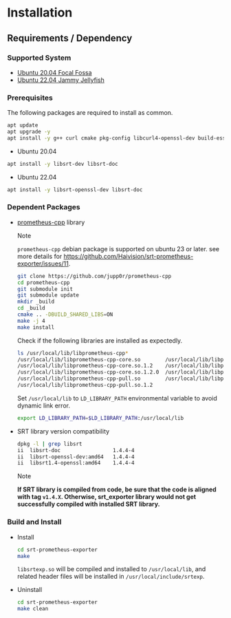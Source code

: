 # Installation

## Requirements / Dependency

### Supported System

- [Ubuntu 20.04 Focal Fossa](https://releases.ubuntu.com/focal/)
- [Ubuntu 22.04 Jammy Jellyfish](https://releases.ubuntu.com/jammy/)

### Prerequisites

The following packages are required to install as common.

```bash
apt update
apt upgrade -y
apt install -y g++ curl cmake pkg-config libcurl4-openssl-dev build-essential zlib1g-dev git libyaml-cpp-dev
```

- Ubuntu 20.04

```bash
apt install -y libsrt-dev libsrt-doc
```

- Ubuntu 22.04

```bash
apt install -y libsrt-openssl-dev libsrt-doc
```

### Dependent Packages

- [prometheus-cpp](https://github.com/jupp0r/prometheus-cpp) library

  > [!NOTE]
  > `prometheus-cpp` debian package is supported on ubuntu 23 or later. see more details for https://github.com/Haivision/srt-prometheus-exporter/issues/11.

  ```bash
  git clone https://github.com/jupp0r/prometheus-cpp
  cd prometheus-cpp
  git submodule init
  git submodule update
  mkdir _build
  cd _build
  cmake .. -DBUILD_SHARED_LIBS=ON
  make -j 4
  make install
  ```

  Check if the following libraries are installed as expectedly.

  ```bash
  ls /usr/local/lib/libprometheus-cpp*
  /usr/local/lib/libprometheus-cpp-core.so        /usr/local/lib/libprometheus-cpp-pull.so.1.2.0
  /usr/local/lib/libprometheus-cpp-core.so.1.2    /usr/local/lib/libprometheus-cpp-push.so
  /usr/local/lib/libprometheus-cpp-core.so.1.2.0  /usr/local/lib/libprometheus-cpp-push.so.1.2
  /usr/local/lib/libprometheus-cpp-pull.so        /usr/local/lib/libprometheus-cpp-push.so.1.2.0
  /usr/local/lib/libprometheus-cpp-pull.so.1.2
  ```

  Set `/usr/local/lib` to `LD_LIBRARY_PATH` environmental variable to avoid dynamic link error.

  ```bash
  export LD_LIBRARY_PATH=$LD_LIBRARY_PATH:/usr/local/lib
  ```

- SRT library version compatibility

  ```bash
  dpkg -l | grep libsrt
  ii  libsrt-doc                 1.4.4-4                                 all          Secure Reliable Transport UDP streaming library (documentation)
  ii  libsrt-openssl-dev:amd64   1.4.4-4                                 amd64        Secure Reliable Transport UDP streaming library (OpenSSL flavour development)
  ii  libsrt1.4-openssl:amd64    1.4.4-4                                 amd64        Secure Reliable Transport UDP streaming library (OpenSSL flavour)
  ```

  > [!NOTE]
  > **If SRT library is compiled from code, be sure that the code is aligned with tag `v1.4.X`. Otherwise, srt_exporter library would not get successfully compiled with installed SRT library.**

### Build and Install

- Install

  ```bash
  cd srt-prometheus-exporter
  make
  ```

  `libsrtexp.so` will be compiled and installed to `/usr/local/lib`, and related header files will be installed in `/usr/local/include/srtexp`.

- Uninstall

  ```bash
  cd srt-prometheus-exporter
  make clean
  ```
